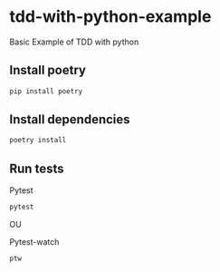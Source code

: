 # tdd-with-python-example

Basic Example of TDD with python

## Install poetry

```sh
pip install poetry
```

## Install dependencies
```sh
poetry install
```

## Run tests

Pytest
```sh
pytest
```

OU

Pytest-watch
```sh
ptw
```
